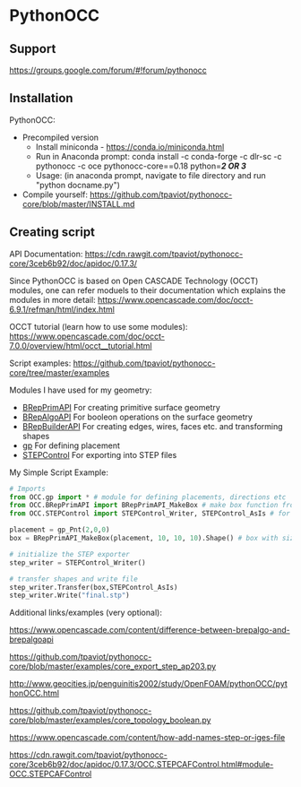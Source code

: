 # PythonOCC
## Support
https://groups.google.com/forum/#!forum/pythonocc

## Installation
PythonOCC:
  - Precompiled version
      - Install miniconda - https://conda.io/miniconda.html
      - Run in Anaconda prompt: conda install -c conda-forge -c dlr-sc -c pythonocc -c oce pythonocc-core==0.18 python=***2 OR 3***
      - Usage: (in anaconda prompt, navigate to file directory and run "python docname.py")
  - Compile yourself: https://github.com/tpaviot/pythonocc-core/blob/master/INSTALL.md
 
## Creating script
API Documentation: https://cdn.rawgit.com/tpaviot/pythonocc-core/3ceb6b92/doc/apidoc/0.17.3/

Since PythonOCC is based on Open CASCADE Technology (OCCT) modules, one can refer moduels to their documentation which explains the modules in more detail: https://www.opencascade.com/doc/occt-6.9.1/refman/html/index.html

OCCT tutorial (learn how to use some modules): https://www.opencascade.com/doc/occt-7.0.0/overview/html/occt__tutorial.html

Script examples: https://github.com/tpaviot/pythonocc-core/tree/master/examples

Modules I have used for my geometry:
- [BRepPrimAPI](https://cdn.rawgit.com/tpaviot/pythonocc-core/3ceb6b92/doc/apidoc/0.17.3/OCC.BRepPrimAPI.html#module-OCC.BRepPrimAPI) For creating primitive surface geometry
- [BRepAlgoAPI](https://cdn.rawgit.com/tpaviot/pythonocc-core/3ceb6b92/doc/apidoc/0.17.3/OCC.BRepAlgoAPI.html#module-OCC.BRepAlgoAPI) For booleon operations on the surface geometry
- [BRepBuilderAPI](https://cdn.rawgit.com/tpaviot/pythonocc-core/3ceb6b92/doc/apidoc/0.17.3/OCC.BRepBuilderAPI.html#module-OCC.BRepBuilderAPI) For creating edges, wires, faces etc. and transforming shapes
- [gp](https://cdn.rawgit.com/tpaviot/pythonocc-core/3ceb6b92/doc/apidoc/0.17.3/OCC.gp.html) For defining placement
- [STEPControl](https://cdn.rawgit.com/tpaviot/pythonocc-core/3ceb6b92/doc/apidoc/0.17.3/OCC.STEPControl.html#module-OCC.STEPControl) For exporting into STEP files

My Simple Script Example:
```python
# Imports
from OCC.gp import * # module for defining placements, directions etc
from OCC.BRepPrimAPI import BRepPrimAPI_MakeBox # make box function from BRepPrimAPI (module for primitive objects)
from OCC.STEPControl import STEPControl_Writer, STEPControl_AsIs # for exporting in STEP format

placement = gp_Pnt(2,0,0)
box = BRepPrimAPI_MakeBox(placement, 10, 10, 10).Shape() # box with size 10x10x10 shifted two units up x-axis.

# initialize the STEP exporter
step_writer = STEPControl_Writer()

# transfer shapes and write file
step_writer.Transfer(box,STEPControl_AsIs)
step_writer.Write("final.stp")
```

Additional links/examples (very optional):

https://www.opencascade.com/content/difference-between-brepalgo-and-brepalgoapi

https://github.com/tpaviot/pythonocc-core/blob/master/examples/core_export_step_ap203.py

http://www.geocities.jp/penguinitis2002/study/OpenFOAM/pythonOCC/pythonOCC.html

https://github.com/tpaviot/pythonocc-core/blob/master/examples/core_topology_boolean.py

https://www.opencascade.com/content/how-add-names-step-or-iges-file

https://cdn.rawgit.com/tpaviot/pythonocc-core/3ceb6b92/doc/apidoc/0.17.3/OCC.STEPCAFControl.html#module-OCC.STEPCAFControl
